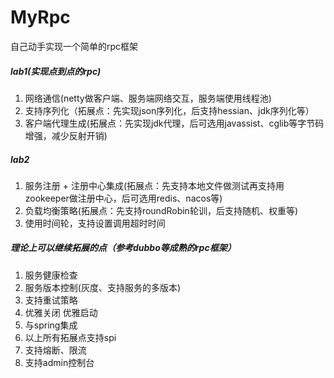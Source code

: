 # MyRpc
自己动手实现一个简单的rpc框架

##### lab1(实现点到点的rpc)
1. 网络通信(netty做客户端、服务端网络交互，服务端使用线程池)
2. 支持序列化（拓展点：先实现json序列化，后支持hessian、jdk序列化等）
3. 客户端代理生成(拓展点：先实现jdk代理，后可选用javassist、cglib等字节码增强，减少反射开销)

##### lab2
1. 服务注册 + 注册中心集成(拓展点：先支持本地文件做测试再支持用zookeeper做注册中心，后可选用redis、nacos等)
2. 负载均衡策略(拓展点：先支持roundRobin轮训，后支持随机、权重等)
3. 使用时间轮，支持设置调用超时时间

##### 理论上可以继续拓展的点（参考dubbo等成熟的rpc框架）
1. 服务健康检查
2. 服务版本控制(灰度、支持服务的多版本)
3. 支持重试策略
4. 优雅关闭 优雅启动
5. 与spring集成
6. 以上所有拓展点支持spi
7. 支持熔断、限流
8. 支持admin控制台

